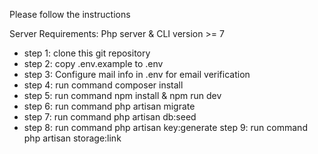 Please follow the instructions

Server Requirements: Php server & CLI version >= 7

- step 1: clone this git repository
- step 2: copy .env.example to .env
- step 3: Configure mail info in .env for email verification
- step 4: run command composer install
- step 5: run command npm install & npm run dev
- step 6: run command php artisan migrate
- step 7: run command php artisan db:seed
- step 8: run command php artisan key:generate
  step 9: run command php artisan storage:link
